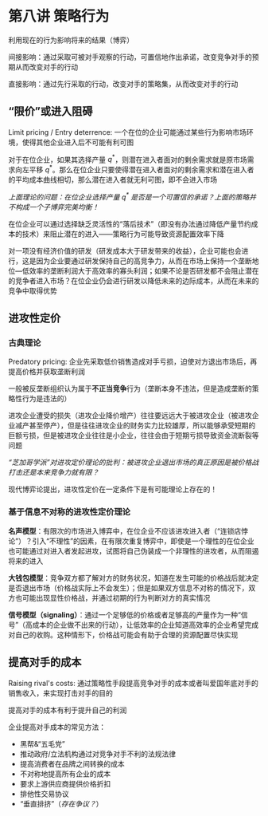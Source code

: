 # 第八讲 策略行为

利用现在的行为影响将来的结果（博弈）

间接影响：通过采取可被对手观察的行动，可置信地作出承诺，改变竞争对手的预期从而改变对手的行动

直接影响：通过先行采取的行动，改变对手的策略集，从而改变对手的行动

## “限价”或进入阻碍

Limit pricing / Entry deterrence: 一个在位的企业可能通过某些行为影响市场环境，使得其他企业进入后不可能有利可图

对于在位企业，如果其选择产量 $q^*$，则潜在进入者面对的剩余需求就是原市场需求向左平移 $q^*$。那么在位企业只要使得潜在进入者面对的剩余需求和潜在进入者的平均成本曲线相切，那么潜在进入者就无利可图，即不会进入市场

_上面理论的问题：在位企业选择产量 $q^*$ 是否是一个可置信的承诺？上面的策略并不构成一个子博弈完美均衡！_

在位企业可以通过选择缺乏灵活性的“落后技术”（即没有办法通过降低产量节约成本的技术）来阻止潜在的进入——策略行为可能导致资源配置效率下降

对一项没有经济价值的研发（研发成本大于研发带来的收益），企业可能也会进行，这是因为企业要通过研发保持自己的高竞争力，从而在市场上保持一个垄断地位—低效率的垄断利润大于高效率的寡头利润；如果不论是否研发都不会阻止潜在的竞争者进入市场？在位企业仍会进行研发以降低未来的边际成本，从而在未来的竞争中取得优势

## 进攻性定价

### 古典理论

Predatory pricing: 企业先采取低价销售造成对手亏损，迫使对方退出市场后，再提高价格并获取垄断利润

一般被反垄断组织认为属于**不正当竞争**行为（垄断本身不违法，但是造成垄断的策略性行为是违法的）

进攻企业遭受的损失（进攻企业降价增产）往往要远远大于被进攻企业（被进攻企业减产甚至停产），但是往往进攻企业的财务实力比较雄厚，所以能够承受短期的巨额亏损，但是被进攻企业往往是小企业，往往会由于短期亏损导致资金流断裂等问题

*“芝加哥学派”对进攻定价理论的批判：被进攻企业退出市场的真正原因是被价格战打击还是本来竞争力就有限？*

现代博弈论提出，进攻性定价在一定条件下是有可能理论上存在的！

### 基于信息不对称的进攻性定价理论

**名声模型**：有限次的市场进入博弈中，在位企业不应该进攻进入者（“连锁店悖论”）？引入“不理性”的因素，在有限次重复博弈中，即使是一个理性的在位企业也可能通过对进入者发起进攻，试图将自己伪装成一个非理性的进攻者，从而阻遏将来的进入

**大钱包模型**：竞争双方都了解对方的财务状况，知道在发生可能的价格战后就决定是否退出市场（价格战实际上不会发生）；但是如果双方信息不对称的情况下，双方也可能出现显性价格战，并通过初期的行为判断对方的真实情况

**信号模型（signaling）**：通过一个足够低的价格或者足够高的产量作为一种“信号”（高成本的企业做不出来的行动），让低效率的企业知道高效率的企业希望完成对自己的收购。这种情形下，价格战可能会有助于合理的资源配置尽快实现

## 提高对手的成本

Raising rival's costs: 通过策略性手段提高竞争对手的成本或者叫爱国年底对手的销售收入，来实现打击对手的目的

提高对手的成本有利于提升自己的利润

企业提高对手成本的常见方法：

- 黑帮&“五毛党”
- 推动政府/立法机构通过对竞争对手不利的法规法律
- 提高消费者在品牌之间转换的成本
- 不对称地提高所有企业的成本
- 要求上游供应商提供价格折扣
- 排他性交易协议
- “垂直排挤”（*存在争议？*）